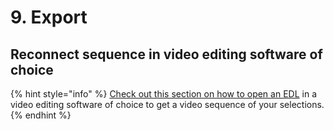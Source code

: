 # 9. Export







## Reconnect sequence in video editing software of choice <a id="reconnect-in-video-editing-software-of-choice"></a>

{% hint style="info" %}
[Check out this section on how to open an EDL](../opening-edl-in-video-editing-software/) in a video editing software of choice to get a video sequence of your selections.
{% endhint %}


